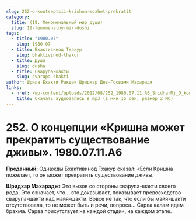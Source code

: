 ```yaml
---
slug: 252-o-kontseptsii-krishna-mozhet-prekratit
category:
  title: (19. Феноменальный мир души)
  slug: 19-fenomenalny-mir-dushi
tags:
  - title: "1980.07"
    slug: 1980-07
  - title: Бхактивинод Тхакур
    slug: bhaktivinod-thakur
  - title: Душа
    slug: dusha
  - title: Сварупа-шакти
    slug: svarupa-shakti
author: Шрила Бхакти Ракшак Шридхар Дев-Госвами Махарадж
links:
  - href: /wp-content/uploads/2012/08/252_1980.07.11.A6_SridharMj_O_kontseptsii_Krishna_mojet_prekratit_suwestvovaniye_djivy.mp3
    title: Скачать аудиозапись в mp3 (1 мин 15 сек, размер 2 Мб)
---
```


# 252. О концепции «Кришна может прекратить существование дживы». 1980.07.11.A6

**Преданный:** Однажды Бхактивинод Тхакур сказал: «Если Кришна пожелает, то он может прекратить существование дживы.

**Шридхар Махарадж:** Это вызов со стороны сварупа-шакти своего рода. Это означает, что… это доказывает, показывает превосходство сварупа-шакти над майя-шакти. Вовсе не так, что если бы майя-шакти отсутствовала, то не может быть и речи, вопроса… Сарва калам идам брахма. Сарва присутствует на каждой стадии, на каждом этапе.

